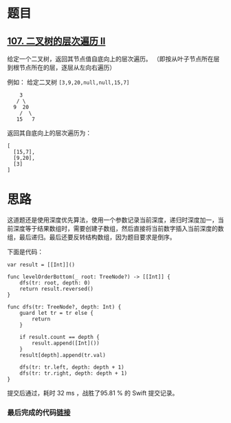# 题目

## [107. 二叉树的层次遍历 II](https://leetcode-cn.com/problems/binary-tree-level-order-traversal-ii/)

给定一个二叉树，返回其节点值自底向上的层次遍历。 （即按从叶子节点所在层到根节点所在的层，逐层从左向右遍历）

例如：
给定二叉树 `[3,9,20,null,null,15,7]`

        3
       / \
      9  20
        /  \
       15   7

返回其自底向上的层次遍历为：

```
[
  [15,7],
  [9,20],
  [3]
]
```

# 思路

这道题还是使用深度优先算法，使用一个参数记录当前深度，递归时深度加一，当前深度等于结果数组时，需要创建子数组，然后直接将当前数字插入当前深度的数组，最后递归。最后还要反转结构数组，因为题目要求是倒序。

下面是代码：

```
var result = [[Int]]()

func levelOrderBottom(_ root: TreeNode?) -> [[Int]] {
    dfs(tr: root, depth: 0)
    return result.reversed()
}

func dfs(tr: TreeNode?, depth: Int) {
    guard let tr = tr else {
        return
    }
    
    if result.count == depth {
        result.append([Int]())
    }
    result[depth].append(tr.val)
    
    dfs(tr: tr.left, depth: depth + 1)
    dfs(tr: tr.right, depth: depth + 1)
}

```

提交后通过，耗时 32 ms ，战胜了95.81 % 的 Swift 提交记录。

### 最后完成的代码[链接](https://github.com/pepsikirk/LeetCode/blob/master/Algorithm/104.MaximumDepthOfBinaryTree/code.swift)




